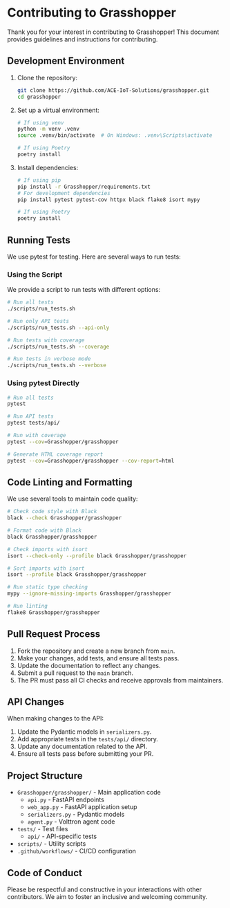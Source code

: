 # Contributing to Grasshopper

Thank you for your interest in contributing to Grasshopper! This document provides guidelines and instructions for contributing.

## Development Environment

1. Clone the repository:
   ```bash
   git clone https://github.com/ACE-IoT-Solutions/grasshopper.git
   cd grasshopper
   ```

2. Set up a virtual environment:
   ```bash
   # If using venv
   python -m venv .venv
   source .venv/bin/activate  # On Windows: .venv\Scripts\activate
   
   # If using Poetry
   poetry install
   ```

3. Install dependencies:
   ```bash
   # If using pip
   pip install -r Grasshopper/requirements.txt
   # For development dependencies
   pip install pytest pytest-cov httpx black flake8 isort mypy
   
   # If using Poetry
   poetry install
   ```

## Running Tests

We use pytest for testing. Here are several ways to run tests:

### Using the Script

We provide a script to run tests with different options:

```bash
# Run all tests
./scripts/run_tests.sh

# Run only API tests
./scripts/run_tests.sh --api-only

# Run tests with coverage
./scripts/run_tests.sh --coverage

# Run tests in verbose mode
./scripts/run_tests.sh --verbose
```

### Using pytest Directly

```bash
# Run all tests
pytest

# Run API tests
pytest tests/api/

# Run with coverage
pytest --cov=Grasshopper/grasshopper

# Generate HTML coverage report
pytest --cov=Grasshopper/grasshopper --cov-report=html
```

## Code Linting and Formatting

We use several tools to maintain code quality:

```bash
# Check code style with Black
black --check Grasshopper/grasshopper

# Format code with Black
black Grasshopper/grasshopper

# Check imports with isort
isort --check-only --profile black Grasshopper/grasshopper

# Sort imports with isort
isort --profile black Grasshopper/grasshopper

# Run static type checking
mypy --ignore-missing-imports Grasshopper/grasshopper

# Run linting
flake8 Grasshopper/grasshopper
```

## Pull Request Process

1. Fork the repository and create a new branch from `main`.
2. Make your changes, add tests, and ensure all tests pass.
3. Update the documentation to reflect any changes.
4. Submit a pull request to the `main` branch.
5. The PR must pass all CI checks and receive approvals from maintainers.

## API Changes

When making changes to the API:

1. Update the Pydantic models in `serializers.py`.
2. Add appropriate tests in the `tests/api/` directory.
3. Update any documentation related to the API.
4. Ensure all tests pass before submitting your PR.

## Project Structure

- `Grasshopper/grasshopper/` - Main application code
  - `api.py` - FastAPI endpoints
  - `web_app.py` - FastAPI application setup
  - `serializers.py` - Pydantic models
  - `agent.py` - Volttron agent code
- `tests/` - Test files
  - `api/` - API-specific tests
- `scripts/` - Utility scripts
- `.github/workflows/` - CI/CD configuration

## Code of Conduct

Please be respectful and constructive in your interactions with other contributors. We aim to foster an inclusive and welcoming community.